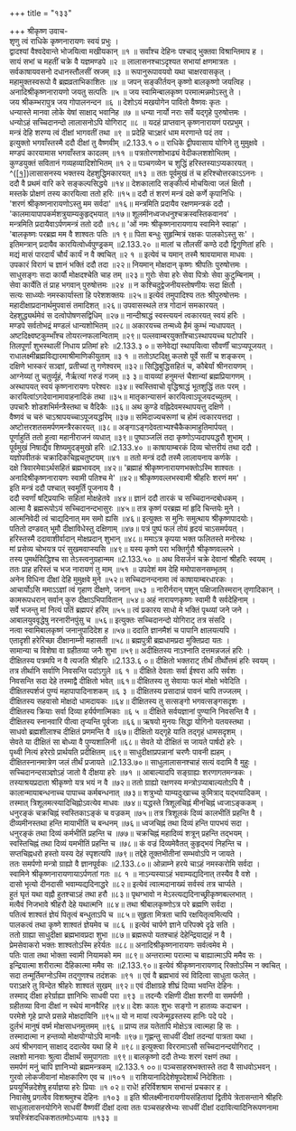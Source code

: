 +++
title = "१३३"

+++
श्रीकृष्ण उवाच-  
शृणु त्वं राधिके कृष्णनारायणः स्वयं प्रभुः ।  
द्वादश्यां वैश्वदेवान्ते भोजयित्वा मखीयकान् ॥१ ॥
सर्वांश्च देहिनः पश्चाद् भुक्तवा विश्रान्तिमाप ह ।  
सायं सभां च महतीं चक्रे वै यज्ञमण्डपे ॥२ ॥
लालासनश्चाऽदृश्यत सभायां क्षणमात्रतः ।  
सर्वकाषायवसनो दधानस्तौलसीं स्रजम् ॥३ ॥
रूपानुरूपावयवो यथा चाक्षरवासकृत् ।  
महामुक्तस्वरूपो वै ब्रह्मव्रताभिकाशितः ॥४ ॥
जपन् सङ्कीर्तयन् कृष्णो बालकृष्णो जयत्विह ।  
अनादिश्रीकृष्णनारायणो जयतु सत्पतिः ॥५ ॥
जय स्वामिन्बालकृष्ण परमात्मन्नमोऽस्तु ते ।  
जय श्रीकम्भरापुत्र जय गोपालनन्दन ॥६ ॥
देशोऽयं मखयोगेन पावितो वैष्णवः कृतः ।  
धन्यास्ते मानवा लोके येषां साक्षाद् भवानिह ॥७ ॥
धन्या नार्यो नराः सर्वे यद्गृहे पुरुषोत्तमः ।  
धन्योऽहं सच्चिदानन्दो लालासनोऽपि योगिराट् ॥८ ॥
यदहं प्राप्तवान् कृष्णनारायणं परप्रभुम् ।  
मन्त्रं देहि शरण्य त्वं दीक्षां भागवतीं तथा ॥९ ॥
प्रदेहि चाऽक्षरं धाम मरणान्ते पदं तव ।  
इत्युक्तो भगवाँस्तस्मै ददौ दीक्षां तु वैष्णवीम् ॥2.133.१ ०॥
राधिके द्वीपवासाय योगिने तु मुमुक्षवे ।  
मण्डपं कारयामास भगवाँस्तत्र कादलम् ॥११ ॥
पत्रतोरणशोभाढ्यं वेदीकलशशोभितम् ।  
कुण्डयुक्तं सवितानं गव्यहव्यादिशोभितम् ॥१ २॥
पञ्चगव्येन च शुद्धिं हरिस्तस्याऽप्यकारयत् ।  
^([\[१\]](#cite_note-1))लासासनस्य भक्तस्य देहशुद्धिमकारयत् ॥१३ ॥
ततः पूर्वमुखं तं च हरिश्चोत्तरकाऽऽननः ।  
ददौ वै प्रथमं वारि करे सङ्कल्पसिद्धये ॥१४॥
देशकालादि सङ्कीर्त्य मोचयित्वा जलं क्षितौ ।  
मस्तके प्रोक्षणं तस्य कारयित्वा ततो हरिः ॥१५॥
ददौ तं शरणं मन्त्रं दक्षे कर्णे कृपानिधिः ।  
'शरणं श्रीकृष्णनारायणोऽस्तु मम सर्वदा' ॥१६॥
मन्त्रमिति प्रदायैव रक्षणमन्त्रकं ददौ ।  
'कालमायापापकर्मशत्रुयाम्यकुहृद्भयात् ॥१७॥
शूलमीनध्वजधनुश्चक्रस्वस्तिकवानव' ।  
मन्त्रमिति प्रदायैवाऽर्पणमन्त्रं ततो ददौ ॥१८॥
'ओं नमः श्रीकृष्णनारायणाय स्वामिने स्वाहा' ।  
'बालकृष्णः परब्रह्म मम वै शाश्वतः पतिः ॥१ ९॥
पिता बन्धुः सुहृन्मित्रं रक्षकः पालकोऽस्तु सः' ।  
इतिमन्त्रान् प्रदायैव कारयित्वोर्ध्वपुण्ड्रकम् ॥2.133.२० ॥
मालां च तौलसीं कण्ठे ददौ द्विगुणितां हरिः ।  
मद्यं मासं पारदार्यं चौर्यं कार्यं न वै क्वचित् ॥२ १ ॥
इत्येवं च यमान् तस्मै श्रावयामास माधवः ।  
उपकारं विरागं च ज्ञानं भक्तिं ददौ तदा ॥२२॥
नियमान् मोक्षदान् कृष्णः श्रीपतिः पुरुषोत्तमः ।  
साधुसङ्गः सदा कार्यौ मोक्षदश्चेति चाह तम् ॥२३॥
गुरोः सेवा हरेः सेवा पित्रोः सेवा कुटुम्बिनाम् ।  
सेवा कार्येति तं प्राह भगवान् पुरुषोत्तमः ॥२४ ॥
न कश्चिदुद्वेजनीयस्तोषणीयः सदा क्षितौ ।  
सत्यः साध्व्योः नमस्कार्यास्ता हि परेशशक्तयः ॥२५॥
इत्येवं तमुपादिश्य ततः श्रीपुरुषोत्तमः ।  
महादीक्षाप्रदानार्थमुपवासं तमादिशत् ॥२६॥
उपवासस्थले तत्र गोदानं समकारयत् ।  
देहशुद्ध्यर्थमेवं स दत्वोपोषणसद्विधिम् ॥२७॥
नान्दीश्राद्धं स्वस्त्ययनं त्वकारयत् स्वयं हरिः ।  
मण्डपे सर्वतोभद्रं मण्डलं धान्यशोभितम् ॥२८॥
अकारयच्च तन्मध्ये हैमं कुम्भं न्यधापयत् ।  
अष्टदिक्ष्वष्टकुम्भाँश्च तोयरत्नफलान्विताम् ॥२९॥
पल्लवाम्बरयुक्ताँश्चाऽस्थापयच्च घटोपरि ।  
तिलपूर्णां शुभस्थालीं निधाय प्रतिमां हरेः ॥2.133.३ ०॥
सनेवेद्यां स्थापयित्वा सौवर्णीं चाऽप्यपूजयत् ।  
राधालक्ष्मीब्रह्मविद्यारमाश्रीमाणिकीयुताम् ॥३ १ ॥
ततोऽष्टदिक्षु कलशे पूर्वे सतीं च शङ्करम् ।  
दक्षिणे भास्करं सञ्ज्ञां, प्रतीच्यां तु गणेश्वरम् ॥३२॥
सिद्धिबुद्धिसहितं च, कौबेर्यां श्रीनरायणम् ।  
आग्नेय्यां तु चतुर्व्यूहं, नैर्ऋत्यां गरुडं गजम् ॥३ ३॥
वायव्यां हनुमन्तं चैशान्यां ब्रह्मप्रियागणम् ।  
अस्थापयत् स्वयं कृष्णनारायणः परेश्वरः ॥३४॥
स्वस्तिवाचो वृद्धिश्राद्धं भूतशुद्धिं ततः परम् ।  
कारयित्वांऽगदेवानामावाहनादिकं तथा ॥३५॥
मातृकान्यासनं कारयित्वाऽपूजयदच्युतम् ।  
उपचारैः शोडशभिर्मन्त्रैस्तथा च वैदिकैः ॥३६॥
अथ कुण्डे वह्निदेवमस्थापयत्तु दक्षिणे ।  
वैष्णवं च चरुं चाऽश्रापयच्चाऽपूजयद्धरिम् ॥३७॥
समिदाज्यचरूणां च होमं त्वकारयत्तदा ।  
अष्टोत्तरशतसमर्पणमन्त्रैरकारयत् ॥३८॥
अङ्गाऽङ्गदेवताभ्यश्चैकैकामाहुतिमार्पयत् ।  
पूर्णाहुतिं ततो हुत्वा महानीराजनं व्यधात् ॥३९॥
पुष्पाञ्जलिं तदा कृष्णोऽप्यदापयद्धरौ शुभाम् ।  
पूर्वमुखं निषाद्यैव शिष्यमुदङ्मुखो हरिः ॥2.133.४० ॥
काषायाम्बरकं दिव्य चोत्तरीयं तथा ददौ ।  
यज्ञोपवीतकं चक्रादिकचिह्नचतुष्टयम् ॥४१ ॥
ततो मन्त्रं ददौ तस्मै लालायनाय कर्णके ।  
दक्षे त्रिवारमेवाऽर्थसहितं ब्रह्मभावदम् ॥४२॥
'ब्रह्माहं श्रीकृष्णनारायणभक्तोऽस्मि शाश्वतः ।  
अनादिश्रीकृष्णनारायणः स्वामी पतिश्च मे' ॥४२॥
श्रीकृष्णवल्लभस्वामी श्रीहरिः शरणं मम' ।  
इति मन्त्रं ददौ पश्चात् स्वमूर्तिं पूजनाय वै ।  
ददौ स्वर्णां षट्प्रियाभिः सहितां मोक्षहेतवे ॥४४॥
ज्ञानं ददौ तारकं च सच्चिदानन्दबोधकम् ।  
आत्मा वै ब्रह्मरूपोऽयं सच्चिदानन्दभासुरः ॥४५॥
तत्र कृष्णं परब्रह्म मां हृदि चिन्तयेः मुने ।  
आत्मनिवेदी त्वं चाद्यदिनात् मम समो ह्यसि ॥४६॥
इत्युक्तः स मुनिः समुत्थाय श्रीकृष्णपादयोः।  
पतितो दण्डवत् भूमौ दीक्षाविधेस्तु दक्षिणाम् ॥४७॥
पत्रं पुष्पं फलं तोयं हृदयं चाऽसमर्पयत् ।  
हरिस्तस्मै ददावाशीर्वादान् मोक्षप्रदान् शुभान् ॥४८॥
ममाऽत्र कृपया भक्त फलितस्ते मनोरथः ।  
मां प्रसेव्य चोभयत्र परं सुखमवाप्स्यसि ॥४९॥
यस्य कृष्णे परा भक्तिर्गुरौ श्रीकृष्णवल्लभे ।  
तस्य पुमर्थसिद्धिश्च सा तेऽस्त्वनुग्रहान्मम ॥2.133.५० ॥
अथ विसर्जनं चक्रे देवानां श्रीहरिः स्वयम् ।  
ततः प्राह हरिस्तं च भज नारायणं तु माम् ॥५१ ॥
उपदेशं मम देहि ममोपासनसम्भृतम् ।  
अनेन विधिना दीक्षां देहि मुमुक्षवे मुने ॥५२॥
सच्चिदानन्दनामा त्वं काषायाम्बरधारकः ।  
आचार्योऽसि ममाऽऽज्ञां त्वं गृहाण दीक्षणे, जनान् ॥५३ ॥
नारीर्नरान् पशून् पक्षिजातिस्मरान् तृणादिकान् ।  
कामरूपधरान् सर्वान् कुरु दीक्षाऽभिपावितान् ॥५४॥
अहं नारायणकृष्णः स्वामी वै सर्वदेहिनाम् ।  
सर्वे भजन्तु मां नित्यं पतिं ब्रह्मपरं हरिम् ॥५५॥
त्वं प्रकारय साधो मे भक्तिं पृथ्व्यां जने जने ।  
आबालयुववृद्धेषु नरनारीनपुंसु च ॥५६॥
इत्युक्तः सच्चिदानन्दो योगिराट् तत्र संसदि ।  
नत्वा स्वामिबालकृष्णं जनानुपादिदेश ह ॥५७॥
ददाति ज्ञानमैशं च पापानि क्षालयत्यपि ।  
एतादृशी हरेरिच्छा दीक्षानाम्नी महासती ॥५८॥
ब्रह्मपुत्री ब्रह्मधामप्रदा मुक्तिप्रदा यतः ।  
सामान्या च विशेषा वा ग्रहीतव्या जनैः शुभा ॥५९॥
अदीक्षितस्य नाऽश्नाति दत्तमन्नजलं हरिः ।  
दीक्षितस्य पत्रमपि न वै त्यजति श्रीहरिः ॥2.133.६ ०॥
दीक्षितो भक्तराट् तीर्थं तीर्थोत्तमं हरिः स्वयम् ।  
तत्र तीर्थानि सर्वाणि निवसन्ति पदांऽगुले ॥६ १ ॥
दीक्षिते देवताः सर्वा ईश्वरा अपि सर्वशः ।  
निवसन्ति सदा देहे तस्माद्वै दीक्षितो भवेत् ॥६१॥
दीक्षितस्य तु सेवायाः फलं मोक्षो भवेदिति ।  
दीक्षितस्पर्शजं पुण्यं महापापादिनाशकम् ॥६ ३ ॥
दीक्षितस्य प्रसादान्नं पावनं चापि तज्जलम् ।  
दीक्षितस्य सहवासो मोक्षदो धामदायकः ॥६४॥
दीक्षितस्य तु सत्सङ्गो भगवत्सङ्गसदृशः ।  
दीक्षितस्य क्रियाः सर्वा दिव्या हर्यर्पणात्मिकाः ॥६ ५ ॥
दीक्षिते सर्वयज्ञानां पुण्यानि निवसन्ति वै ।  
दीक्षितस्य स्नानवारि पीत्वा तृप्यन्ति पूर्वजाः ॥६६॥
ऋषयो मुनयः सिद्धा योगिनो यतयस्तथा ।  
साधवो ब्रह्मशीलाश्च दीक्षितं प्रणमन्ति वै ॥६७॥
दीक्षितो यद्गृहे याति तद्गृहं धामसदृशम् ।  
सेवते या दीक्षितं सा बोध्या वै पुण्यशालिनी ॥६८॥
सेवते यो दीक्षितं स जायते पार्षदो हरेः ।  
पृथ्वी नित्यं हरेरग्रे प्रार्थयति प्रदीक्षितम् ॥६९॥
साधुदीक्षाप्रपन्नानां चरणैः पावनी ह्यहम् ।  
दीक्षितस्नानमात्रेण जलं तीर्थं प्रजायते ॥2.133.७०॥
साधुलालासनश्चाहं सत्यं वदामि वै मुहुः ।  
सच्चिदानन्दसञ्ज्ञोऽहं जातो वै दीक्षया हरेः ॥७१ ॥
आबाल्यादपि सङ्ग्राह्यः शरणागतमन्त्रकः ।  
तस्याश्रयप्रदाता श्रीकृष्णो यत्र भयं न वै ॥७२॥
ततो ग्राह्यो रक्षणस्य मन्त्रोऽप्याबाल्यतोऽपि वै ।  
कालान्मायाबन्धनाच्च पापाच्च कर्मबन्धनात् ॥७३॥
शत्रुभ्यो याम्यदुःखाच्च कुमित्राद् यद्भयादिकम् ।  
तस्मात् त्रिशूलमत्स्यादिचिह्नोऽवत्येव माधवः ॥७४॥
यद्धस्ते त्रिशूलचिह्नं मीनचिह्नं ध्वजाऽङ्ककम् ।  
धनुरङ्कं चक्रचिह्नं स्वस्तिकाऽङ्कं च वज्रकम् ॥७५॥
तत्र त्रिशूलकं दिव्यं कालभीतिं प्रहन्ति वै ।  
दीव्यमीनस्तथा हन्ति मायाभीतिं च बन्धनम् ॥७६॥
ध्वजचिह्नं तथा दिव्यं हन्ति पापभयं सदा ।  
धनुरङ्कं तथा दिव्यं कर्मभीतिं प्रहन्ति च ॥७७॥
चक्रचिह्नं महादिव्यं शत्रून् प्रहन्ति तद्भयम् ।  
स्वस्तिचिह्नं तथा दिव्यं यमभीतिं प्रहन्ति च ॥७८॥
कं वज्रं दिव्यमेवैतत् कुहृद्भयं निहन्ति च ।  
सप्तचिह्नधरो हस्तो यस्य देहं स्पृशत्यपि ॥७९॥
तद्देहे तूक्तभीतीनां सम्भवोऽपि न जायते ।  
ततः समर्पणो मन्त्रो ग्राह्यो वै ज्ञानपूर्वकः ॥2.133.८०॥
ओन्नाम्ने हरये चाऽहं नमस्करोमि सर्वदा ।  
स्वामिने श्रीकृष्णनारायणायाऽर्पणतां गतः ॥८ १ ॥
नाऽन्यस्याऽहं भवाम्यद्यदिनात् तस्यैव वै वशे ।  
दासो भृत्यो दीनदासी भवाम्यद्यदिनाद्धरे ॥८२॥
इत्येवं त्वात्मदानाख्यं सर्वस्वं तत्र चार्प्यते ।  
हुतं घृतं यथा वह्नौ हुतश्चाऽहं तथा हरौ ॥८३॥
पृथग्भावो न मेऽस्त्यद्यदिनाच्छ्रीकृष्णबल्लभात् ।  
मत्वैवं निजभावे श्रीहरौ देहे यथात्मनि ॥८४॥
तथा श्रीबालकृष्णोऽत्र परे ब्रह्मणि सर्वदा ।  
पतित्वं शाश्वतं ज्ञेयं पितृत्वं बन्धुताऽपि च ॥८५॥
सुहृता मित्रता चापि रक्षयितृत्वमित्यपि ।  
पालकत्वं तथा कृष्णे शाश्वतं ज्ञेयमेव च ॥८६ ॥
इत्येवं चार्पणे ज्ञाने परिपक्वे दृढे सति ।  
ततो ग्राह्या साधुदीक्षा ब्रह्मभावप्रदा शुभा ॥८७॥
ब्रह्मरूपो यतश्चाहं देहेन्द्रियाद्यहं न वै ।  
प्रेमसेवाकरो भक्तः शाश्वतोऽस्मि हरेर्यतः ॥८८॥
अनादिश्रीकृष्णनारायणः सर्वत्वमेव मे ।  
पतिः पाता तथा भोक्ता स्वामी नियामको मम ॥८९॥
अन्तरात्मा परात्मा च बाह्यात्माऽपि ममैव सः ।  
इन्द्रियात्मा शरीरात्मा दैहिकात्मा ममैव सः ॥2.133.९०॥
इत्येवं श्रीकृष्णनारायणाद् रिक्तोऽस्मि न क्वचित् ।  
सदा तन्मूर्तिमग्नोऽस्मि तद्गुणश्च तदंशकः ॥९१ ॥
एवं वै ब्रह्मभावं स्वं विदित्वा साधुता फलेत् ।  
पराऽक्षरे तु विन्देत श्रीहरेः शाश्वतं सुखम् ॥९२॥
एवं दीक्षाग्रहे शीघ्रं दिव्या भवन्ति देहिनः ।  
तस्माद् दीक्षा हरेर्ग्राह्या ज्ञानिभिः साधवी परा ॥९३ ॥
तदन्यैः रक्षिणी दीक्षा शरणी वा समर्पणी ।  
ग्रहीतव्या विना दीक्षां न स्थेयं मानवैरिह ॥९४॥
देशः कालः शुभः सङ्गो न हातव्यः कदाचन ।  
परमेशे गृहे प्राप्ते प्रसन्ने मोक्षदायिनि ॥९५॥
यो न मायां त्यजेन्मूढस्तस्य हानिः पदे पदे ।  
दुर्लभं मानुषं वर्ष्म मोक्षसाधनमुत्तमम् ॥९६ ॥
प्राप्य तन्न यतेतापि मोक्षेऽत्र त्वात्महा हि सः ।  
तस्मादात्मा न हन्तव्यो मोक्षयोग्योऽपि मानवैः ॥९७॥
गृह्णन्तु साधवीं दीक्षां तदन्यां पात्रता यथा ।  
अयं श्रीभगवान् साक्षाद् ददात्येव यथा हि मे ॥९८॥
इत्युक्त्वा विररामाऽसौ सच्चिदानन्दयोगिराट् ।  
लक्षशो मानवाः श्रुत्वा दीक्षार्थं समुपागताः ॥९९॥
बालकृष्णो ददौ तेभ्यः शरणं रक्षणं तथा ।  
समर्पणं मनुं चापि ज्ञानिभ्यो ब्रह्ममन्त्रकम् ॥2.133.१ ००॥
पञ्चसाहस्रभक्तास्ते तदा वै साधवोऽभवन् ।  
गुरवो लोकजीवानां मोक्षकारिण एव च ॥१०१ ॥
राशियानादिदेशेषूपदेशार्थं निदेशिताः ।  
प्रययुर्भिन्नदेशेषु हर्याज्ञया हरेः प्रियाः ॥१ ०२॥
राधे! हरिर्विशश्राम सभान्तं प्रचकार ह ।  
निवासेषु प्रगत्वैव विशश्रमुश्च देहिनः ॥१०३ ॥
इति श्रीलक्ष्मीनारायणीयसंहितायां द्वितीये त्रेतासन्ताने श्रीहरिः साधुलालासनयोगिने साधवीं वैष्णवीं दीक्षां दत्वा ततः पञ्चसहस्रेभ्यः साधवीं दीक्षां ददावित्यादिनिरूपणनामा त्रयस्त्रिंशदधिकशततमोऽध्यायः ॥१३३ ॥
    
